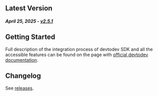 Latest Version
--------------
##### _April 25, 2025_ - [v2.5.1](https://github.com/devtodev-analytics/macos-sdk-2.0/releases/latest)

Getting Started
---------------
Full description of the integration process of devtodev SDK and all the accessible features can be found on the page with [official devtodev documentation](https://docs.devtodev.com/integration/integration-of-sdk-v2/sdk-integration/macos).

Changelog
---------
See [releases](https://github.com/devtodev-analytics/macos-sdk-2.0/releases).
